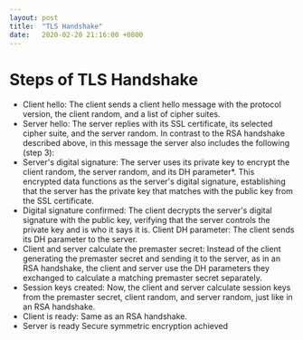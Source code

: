 ```yaml
---
layout: post
title:  "TLS Handshake"
date:   2020-02-20 21:16:00 +0800
---
```


# Steps of TLS Handshake
* Client hello: The client sends a client hello message with the protocol version, the client random, and a list of cipher suites.
* Server hello: The server replies with its SSL certificate, its selected cipher suite, and the server random. In contrast to the RSA handshake described above, in this message the server also includes the following (step 3):
* Server's digital signature: The server uses its private key to encrypt the client random, the server random, and its DH parameter*. This encrypted data functions as the server's digital signature, establishing that the server has the private key that matches with the public key from the SSL certificate.
* Digital signature confirmed: The client decrypts the server's digital signature with the public key, verifying that the server controls the private key and is who it says it is. Client DH parameter: The client sends its DH parameter to the server.
* Client and server calculate the premaster secret: Instead of the client generating the premaster secret and sending it to the server, as in an RSA handshake, the client and server use the DH parameters they exchanged to calculate a matching premaster secret separately.
* Session keys created: Now, the client and server calculate session keys from the premaster secret, client random, and server random, just like in an RSA handshake.
* Client is ready:
Same as an RSA handshake.
* Server is ready
Secure symmetric encryption achieved